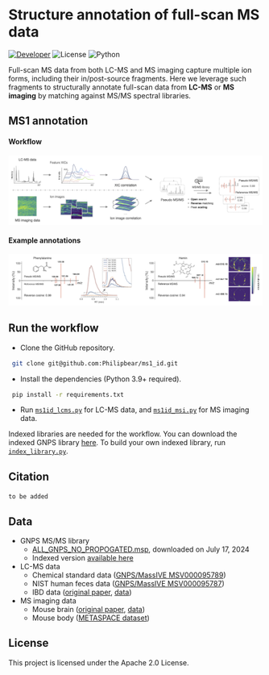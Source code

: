 # Structure annotation of full-scan MS data
[![Developer](https://img.shields.io/badge/Developer-Shipei_Xing-yellowgreen?logo=github&logoColor=white)](https://scholar.google.ca/citations?user=en0zumcAAAAJ&hl=en)
![License](https://img.shields.io/badge/License-Apache_2.0-blue.svg?style=flat&logo=apache)
![Python](https://img.shields.io/badge/Python-3.9+-green.svg?style=flat&logo=python&logoColor=lightblue)

Full-scan MS data from both LC-MS and MS imaging capture multiple ion forms, including their in/post-source fragments. 
Here we leverage such fragments to structurally annotate full-scan data from **LC-MS** or **MS imaging** by matching against MS/MS spectral libraries.


## MS1 annotation
#### Workflow
![Annotation workflow](fig/workflow.png)


#### Example annotations
![Example annotation](fig/eg_annotation.png)


## Run the workflow
- Clone the GitHub repository.
```bash
 git clone git@github.com:Philipbear/ms1_id.git
```
- Install the dependencies (Python 3.9+ required).
```bash
 pip install -r requirements.txt
```
- Run [`ms1id_lcms.py`](https://github.com/Philipbear/ms1_id/blob/main/ms1id_lcms.py) for LC-MS data, and [`ms1id_msi.py`](https://github.com/Philipbear/ms1_id/blob/main/ms1id_msi.py) for MS imaging data.

Indexed libraries are needed for the workflow. You can download the indexed GNPS library [here](https://github.com/Philipbear/ms1_id/releases/tag/v0.0.1). 
To build your own indexed library, run [`index_library.py`](https://github.com/Philipbear/ms1_id/blob/main/index_library.py).


## Citation
``
to be added
``


## Data
- GNPS MS/MS library
  - [ALL_GNPS_NO_PROPOGATED.msp](https://external.gnps2.org/gnpslibrary), downloaded on July 17, 2024
  - Indexed version [available here](https://github.com/Philipbear/ms1_id/releases/tag/v0.0.1)
- LC-MS data
  - Chemical standard data ([GNPS/MassIVE MSV000095789](https://massive.ucsd.edu/ProteoSAFe/dataset.jsp?task=361b126b35f64bb89a99e7a9974cf8a7))
  - NIST human feces data ([GNPS/MassIVE MSV000095787](https://massive.ucsd.edu/ProteoSAFe/dataset.jsp?task=fa2bf73306ef4e7d89a3e3d3a4cb76d1))
  - IBD data ([original paper](https://www.nature.com/articles/s41586-019-1237-9), [data](https://www.metabolomicsworkbench.org/data/DRCCMetadata.php?Mode=Project&ProjectID=PR000639))
- MS imaging data
  - Mouse brain ([original paper](https://www.nature.com/articles/nmeth.4072), [data](https://www.ebi.ac.uk/metabolights/editor/MTBLS313))
  - Mouse body ([METASPACE dataset](https://metaspace2020.eu/dataset/2022-07-08_20h45m00s))


## License
This project is licensed under the Apache 2.0 License.